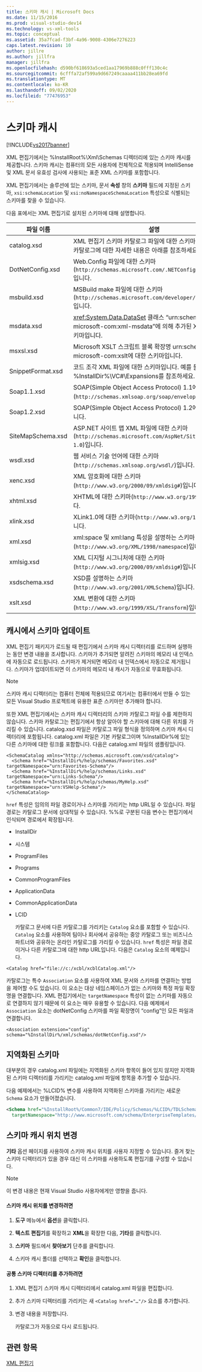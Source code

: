 ```yaml
---
title: 스키마 캐시 | Microsoft Docs
ms.date: 11/15/2016
ms.prod: visual-studio-dev14
ms.technology: vs-xml-tools
ms.topic: conceptual
ms.assetid: 35a7fcad-f3bf-4a96-9008-4306e7276223
caps.latest.revision: 10
author: jillre
ms.author: jillfra
manager: jillfra
ms.openlocfilehash: d590bf618693a5ced1aa17969b888c0fff130c4c
ms.sourcegitcommit: 6cfffa72af599a9d667249caaaa411bb28ea69fd
ms.translationtype: MT
ms.contentlocale: ko-KR
ms.lasthandoff: 09/02/2020
ms.locfileid: "77476953"
---
```

# <a name="schema-cache"></a>스키마 캐시
[!INCLUDE[vs2017banner](../includes/vs2017banner.md)]

XML 편집기에서는 %InstallRoot%\Xml\Schemas 디렉터리에 있는 스키마 캐시를 제공합니다. 스키마 캐시는 컴퓨터의 모든 사용자에 전체적으로 적용되며 IntelliSense 및 XML 문서 유효성 검사에 사용되는 표준 XML 스키마를 포함합니다.

 XML 편집기에서는 솔루션에 있는 스키마, 문서 **속성** 창의 **스키마** 필드에 지정된 스키마, `xsi:schemaLocation` 및 `xsi:noNamespaceSchemaLocation` 특성으로 식별되는 스키마를 찾을 수 있습니다.

 다음 표에서는 XML 편집기로 설치된 스키마에 대해 설명합니다.

|     파일 이름      |                                                      설명                                                      |
|-------------------|-----------------------------------------------------------------------------------------------------------------------|
|    catalog.xsd    |             XML 편집기 스키마 카탈로그 파일에 대한 스키마입니다. 스키마 카탈로그에 대한 자세한 내용은 아래를 참조하세요.             |
| DotNetConfig.xsd  |                 Web.Config 파일에 대한 스키마(`http://schemas.microsoft.com/.NETConfiguration/v2.0`)입니다.                 |
|    msbuild.xsd    |              MSBuild make 파일에 대한 스키마(`http://schemas.microsoft.com/developer/msbuild/2003`)입니다.              |
|    msdata.xsd     | <xref:System.Data.DataSet> 클래스 “urn:schemas-microsoft-com:xml-msdata”에 의해 추가된 XSD 주석의 스키마입니다. |
|     msxsl.xsd     |                  Microsoft XSLT 스크립트 블록 확장명 urn:schemas-microsoft-com:xslt에 대한 스키마입니다.                   |
| SnippetFormat.xsd |                 코드 조각 XML 파일에 대한 스키마입니다. 예를 들어, %InstallDir%\VC#\Expansions를 참조하세요.                 |
|    Soap1.1.xsd    |            SOAP(Simple Object Access Protocol) 1.1에 대한 스키마(`http://schemas.xmlsoap.org/soap/envelope/`)입니다.            |
|    Soap1.2.xsd    |                                     SOAP(Simple Object Access Protocol) 1.2에 대한 스키마입니다.                                     |
| SiteMapSchema.xsd |            ASP.NET 사이트 맵 XML 파일에 대한 스키마(`http://schemas.microsoft.com/AspNet/SiteMap-File-1.0`)입니다.             |
|     wsdl.xsd      |                    웹 서비스 기술 언어에 대한 스키마(`http://schemas.xmlsoap.org/wsdl/`)입니다.                     |
|     xenc.xsd      |                            XML 암호화에 대한 스키마(`http://www.w3.org/2000/09/xmldsig#`)입니다.                             |
|     xhtml.xsd     |                                    XHTML에 대한 스키마(`http://www.w3.org/1999/xhtml`)입니다.                                     |
|     xlink.xsd     |                                  XLink1.0에 대한 스키마(`http://www.w3.org/1999/xlink`)입니다.                                   |
|      xml.xsd      |              xml:space 및 xml:lang 특성을 설명하는 스키마(`http://www.w3.org/XML/1998/namespace`)입니다.               |
|    xmlsig.xsd     |                        XML 디지털 시그니처에 대한 스키마(`http://www.w3.org/2000/09/xmldsig#`)입니다.                         |
|   xsdschema.xsd   |                            XSD를 설명하는 스키마(`http://www.w3.org/2001/XMLSchema`)입니다.                            |
|     xslt.xsd      |                           XML 변환에 대한 스키마(`http://www.w3.org/1999/XSL/Transform`)입니다.                            |

## <a name="updating-schemas-in-the-cache"></a>캐시에서 스키마 업데이트
 XML 편집기 패키지가 로드될 때 편집기에서 스키마 캐시 디렉터리를 로드하며 실행하는 동안 변경 내용을 조사합니다. 스키마가 추가되면 알려진 스키마의 메모리 내 인덱스에 자동으로 로드됩니다. 스키마가 제거되면 메모리 내 인덱스에서 자동으로 제거됩니다. 스키마가 업데이트되면 이 스키마의 메모리 내 캐시가 자동으로 무효화됩니다.

> [!NOTE]
> 스키마 캐시 디렉터리는 컴퓨터 전체에 적용되므로 여기서는 컴퓨터에서 만들 수 있는 모든 Visual Studio 프로젝트에 유용한 표준 스키마만 추가해야 합니다.

 또한 XML 편집기에서는 스키마 캐시 디렉터리의 스키마 카탈로그 파일 수를 제한하지 않습니다. 스키마 카탈로그는 편집기에서 항상 알아야 할 스키마에 대해 다른 위치를 가리킬 수 있습니다. catalog.xsd 파일은 카탈로그 파일 형식을 정의하며 스키마 캐시 디렉터리에 포함됩니다. catalog.xml 파일은 기본 카탈로그이며 %InstallDir%에 있는 다른 스키마에 대한 링크를 포함합니다. 다음은 catalog.xml 파일의 샘플링입니다.

```
<SchemaCatalog xmlns="http://schemas.microsoft.com/xsd/catalog">
  <Schema href="%InstallDir%/help/schemas/Favorites.xsd" targetNamespace="urn:Favorites-Schema"/>
  <Schema href="%InstallDir%/help/schemas/Links.xsd" targetNamespace="urn:Links-Schema"/>
  <Schema href="%InstallDir%/help/schemas/MyHelp.xsd" targetNamespace="urn:VSHelp-Schema"/>
</SchemaCatalog>
```

 `href` 특성은 임의의 파일 경로이거나 스키마를 가리키는 http URL일 수 있습니다. 파일 경로는 카탈로그 문서에 상대적일 수 있습니다. %%로 구분된 다음 변수는 편집기에서 인식되며 경로에서 확장됩니다.

- InstallDir

- 시스템

- ProgramFiles

- Programs

- CommonProgramFiles

- ApplicationData

- CommonApplicationData

- LCID

  카탈로그 문서에 다른 카탈로그를 가리키는 `Catalog` 요소를 포함할 수 있습니다. `Catalog` 요소를 사용하여 팀이나 회사에서 공유하는 중앙 카탈로그 또는 비즈니스 파트너와 공유하는 온라인 카탈로그를 가리킬 수 있습니다. `href` 특성은 파일 경로이거나 다른 카탈로그에 대한 http URL입니다. 다음은 `Catalog` 요소의 예제입니다.

```
<Catalog href="file://c:/xcbl/xcblCatalog.xml"/>
```

 카탈로그는 특수 `Association` 요소를 사용하여 XML 문서와 스키마를 연결하는 방법을 제어할 수도 있습니다. 이 요소는 대상 네임스페이스가 없는 스키마와 특정 파일 확장명을 연결합니다. XML 편집기에서는 `targetNamespace` 특성이 없는 스키마를 자동으로 연결하지 않기 때문에 이 요소는 매우 유용할 수 있습니다. 다음 예제에서 `Association` 요소는 dotNetConfig 스키마를 파일 확장명이 “config”인 모든 파일과 연결합니다.

```
<Association extension="config" schema="%InstallDir%/xml/schemas/dotNetConfig.xsd"/>
```

## <a name="localized-schemas"></a>지역화된 스키마
 대부분의 경우 catalog.xml 파일에는 지역화된 스키마 항목이 들어 있지 않지만 지역화된 스키마 디렉터리를 가리키는 catalog.xml 파일에 항목을 추가할 수 있습니다.

 다음 예제에서는 %LCID% 변수를 사용하여 지역화된 스키마를 가리키는 새로운 `Schema` 요소가 만들어졌습니다.

```xml
<Schema href="%InstallRoot%/Common7/IDE/Policy/Schemas/%LCID%/TDLSchema.xsd"
  targetNamespace="http://www.microsoft.com/schema/EnterpriseTemplates/TDLSchema"/>
```

## <a name="changing-the-location-of-the-schema-cache"></a>스키마 캐시 위치 변경
 **기타** 옵션 페이지를 사용하여 스키마 캐시 위치를 사용자 지정할 수 있습니다. 즐겨 찾는 스키마 디렉터리가 있을 경우 대신 이 스키마를 사용하도록 편집기를 구성할 수 있습니다.

> [!NOTE]
> 이 변경 내용은 현재 Visual Studio 사용자에게만 영향을 줍니다.

#### <a name="to-change-the-schema-cache-location"></a>스키마 캐시 위치를 변경하려면

1. **도구** 메뉴에서 **옵션**을 클릭합니다.

2. **텍스트 편집기**를 확장하고 **XML**을 확장한 다음, **기타**를 클릭합니다.

3. **스키마** 필드에서 **찾아보기** 단추를 클릭합니다.

4. 스키마 캐시 폴더를 선택하고 **확인**을 클릭합니다.

#### <a name="to-add-another-directory-of-common-schemas"></a>공통 스키마 디렉터리를 추가하려면

1. XML 편집기 스키마 캐시 디렉터리에서 catalog.xml 파일을 편집합니다.

2. 추가 스키마 디렉터리를 가리키는 새 `<Catalog href="…"/>` 요소를 추가합니다.

3. 변경 내용을 저장합니다.

     카탈로그가 자동으로 다시 로드됩니다.

## <a name="see-also"></a>관련 항목
 [XML 편집기](../xml-tools/xml-editor.md)
